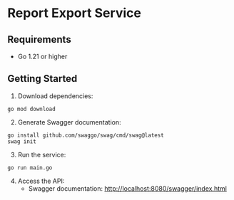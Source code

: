 # Report Export Service

## Requirements

- Go 1.21 or higher

## Getting Started

1. Download dependencies:

```
go mod download
```

2. Generate Swagger documentation:

```
go install github.com/swaggo/swag/cmd/swag@latest
swag init
```

3. Run the service:

```
go run main.go
```

4. Access the API:
   - Swagger documentation: <http://localhost:8080/swagger/index.html>
